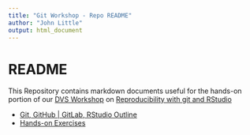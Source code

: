 ```yaml
---
title: "Git Workshop - Repo README"
author: "John Little"
output: html_document
---
```


# README

This Repository contains markdown documents useful for the hands-on portion of our [DVS Workshop](http://library.duke.edu/data/news) on [Reproducibility with git and RStudio](http://duke.libcal.com/event/3442538)

- [Git, GitHub | GitLab, RStudio Outline](outline.md)
- [Hands-on Exercises](handson.md)